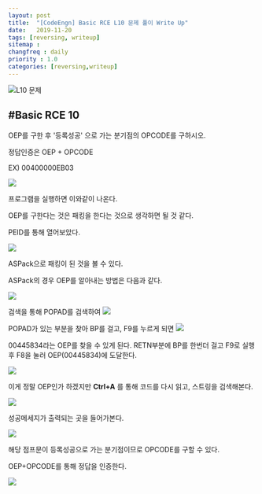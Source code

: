 ```yaml
---
layout: post
title:  "[CodeEngn] Basic RCE L10 문제 풀이 Write Up"
date:   2019-11-20
tags: [reversing, writeup]
sitemap :
changfreq : daily
priority : 1.0
categories: [reversing,writeup]
---
```


![L10 문제](https://img1.daumcdn.net/thumb/R1280x0/?scode=mtistory2&fname=https%3A%2F%2Fk.kakaocdn.net%2Fdn%2F15dbg%2FbtqzT4UwPHs%2FVcpfXiRliEb8RPWGZ1mVb1%2Fimg.png)

#Basic RCE 10
---
OEP를 구한 후 '등록성공' 으로 가는 분기점의 OPCODE를 구하시오.

정답인증은 OEP + OPCODE

EX) 00400000EB03

![](https://img1.daumcdn.net/thumb/R1280x0/?scode=mtistory2&fname=https%3A%2F%2Fk.kakaocdn.net%2Fdn%2FmeIy5%2FbtqzSZ7eVxU%2F20EkUymSja4JpbVKO7XYH0%2Fimg.png)

프로그램을 실행하면 이와같이 나온다.

OEP를 구한다는 것은 패킹을 한다는 것으로 생각하면 될 것 같다.

PEID를 통해 열어보았다.

![](https://img1.daumcdn.net/thumb/R1280x0/?scode=mtistory2&fname=https%3A%2F%2Fk.kakaocdn.net%2Fdn%2F6t3hz%2FbtqzQUlPh9D%2FK38GRhUK3YzMIzbcBBLDMk%2Fimg.png)

ASPack으로 패킹이 된 것을 볼 수 있다.

ASPack의 경우 OEP를 알아내는 방법은 다음과 같다.

![](https://img1.daumcdn.net/thumb/R1280x0/?scode=mtistory2&fname=https%3A%2F%2Fk.kakaocdn.net%2Fdn%2FbLdEZW%2FbtqzP3XOltu%2FSdKK5BtwPKwbyDdT9h1I0k%2Fimg.png)

검색을 통해 POPAD를 검색하여 
![](https://img1.daumcdn.net/thumb/R1280x0/?scode=mtistory2&fname=https%3A%2F%2Fk.kakaocdn.net%2Fdn%2FoOhOV%2FbtqzSPcIuS0%2FBCHx7GDsk29tiL2dHf1cD0%2Fimg.png)

POPAD가 있는 부분을 찾아 BP를 걸고, F9를 누르게 되면
![](https://img1.daumcdn.net/thumb/R1280x0/?scode=mtistory2&fname=https%3A%2F%2Fk.kakaocdn.net%2Fdn%2FXzAOa%2FbtqzQVZgRFG%2FU98kreTYSKSiqTmg9RgIrK%2Fimg.png)

00445834라는 OEP를 찾을 수 있게 된다. RETN부분에 BP를 한번더 걸고 F9로 실행 후 F8을 눌러 OEP(00445834)에 도달한다.

![](https://img1.daumcdn.net/thumb/R1280x0/?scode=mtistory2&fname=https%3A%2F%2Fk.kakaocdn.net%2Fdn%2FbfdT3c%2FbtqzQsQvG5s%2FJLu8zQX8zMdkmkoxUC3wz0%2Fimg.png)

이게 정말 OEP인가 하겠지만 <b>Ctrl+A</b> 를 통해 코드를 다시 읽고, 스트링을 검색해본다.

![](https://img1.daumcdn.net/thumb/R1280x0/?scode=mtistory2&fname=https%3A%2F%2Fk.kakaocdn.net%2Fdn%2FA9uvd%2FbtqzRNTWU1J%2F6GCPtz4MukJSNJwrEvu0Pk%2Fimg.png)

성공메세지가 출력되는 곳을 들어가본다.

![](https://img1.daumcdn.net/thumb/R1280x0/?scode=mtistory2&fname=https%3A%2F%2Fk.kakaocdn.net%2Fdn%2FbB2wig%2FbtqzT5lBRCo%2FRV0J3iSzFyK3m1ftjYtTa1%2Fimg.png)

해당 점프문이 등록성공으로 가는 분기점이므로 OPCODE를 구할 수 있다.

OEP+OPCODE를 통해 정답을 인증한다.

![](https://img1.daumcdn.net/thumb/R1280x0/?scode=mtistory2&fname=https%3A%2F%2Fk.kakaocdn.net%2Fdn%2F5zuHv%2FbtqzTDJDEYr%2Fhpey7wMjNGWX6G0ts1Dbz1%2Fimg.png)
